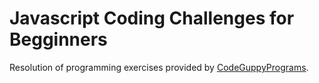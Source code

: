 # Javascript Coding Challenges for Begginners
Resolution of programming exercises provided by [CodeGuppyPrograms](https://github.com/CodeGuppyPrograms/CodingChallenges).
